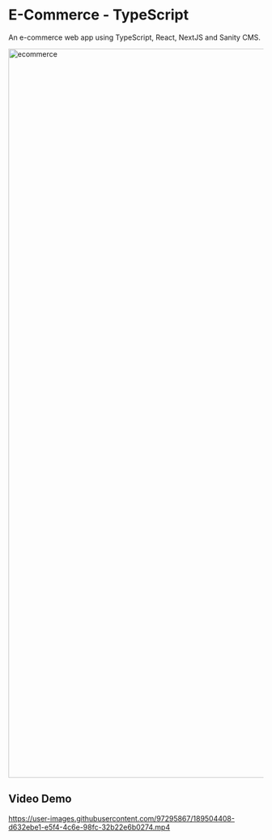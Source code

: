 # E-Commerce - TypeScript

An e-commerce web app using TypeScript, React, NextJS and Sanity CMS.

<img width="1440" alt="ecommerce" src="https://user-images.githubusercontent.com/97295867/189504421-e23819a1-fe32-48e5-acec-5d40d750b679.png">

## Video Demo

https://user-images.githubusercontent.com/97295867/189504408-d632ebe1-e5f4-4c6e-98fc-32b22e6b0274.mp4

